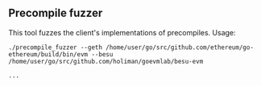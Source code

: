 ## Precompile fuzzer

This tool fuzzes  the client's implementations of precompiles. 
Usage: 
```
./precompile_fuzzer --geth /home/user/go/src/github.com/ethereum/go-ethereum/build/bin/evm --besu /home/user/go/src/github.com/holiman/goevmlab/besu-evm

...
```